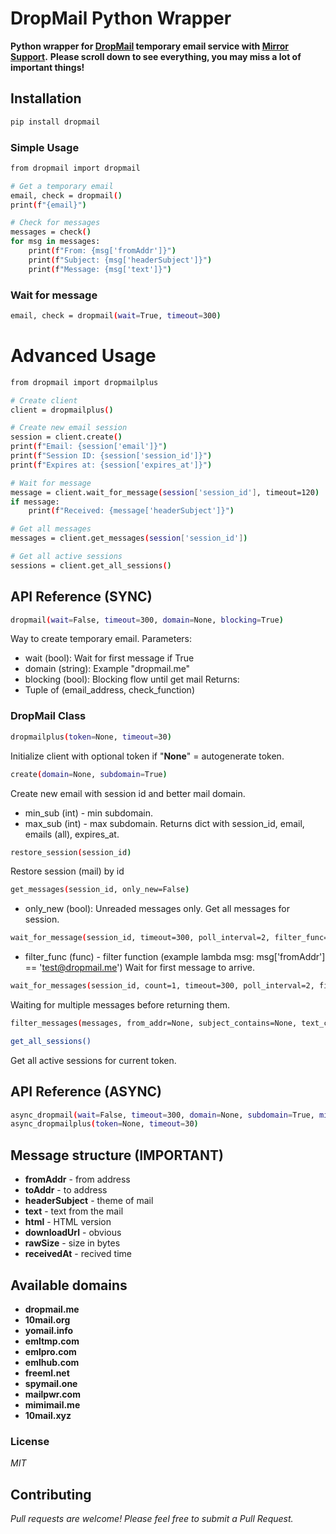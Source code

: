 # DropMail Python Wrapper

**Python wrapper for [DropMail](https://dropmail.me) temporary email service with [Mirror Support](https://mirror2.dropmail.info/).**
**Please scroll down to see everything, you may miss a lot of important things!**

## Installation

```bash
pip install dropmail
```

### Simple Usage

```bash
from dropmail import dropmail

# Get a temporary email
email, check = dropmail()
print(f"{email}")

# Check for messages
messages = check()
for msg in messages:
    print(f"From: {msg['fromAddr']}")
    print(f"Subject: {msg['headerSubject']}")
    print(f"Message: {msg['text']}")
```

### Wait for message

```bash
email, check = dropmail(wait=True, timeout=300)
```

# Advanced Usage

```bash
from dropmail import dropmailplus

# Create client
client = dropmailplus()

# Create new email session
session = client.create()
print(f"Email: {session['email']}")
print(f"Session ID: {session['session_id']}")
print(f"Expires at: {session['expires_at']}")

# Wait for message
message = client.wait_for_message(session['session_id'], timeout=120)
if message:
    print(f"Received: {message['headerSubject']}")

# Get all messages
messages = client.get_messages(session['session_id'])

# Get all active sessions
sessions = client.get_all_sessions()
```

## API Reference (SYNC)
```bash
dropmail(wait=False, timeout=300, domain=None, blocking=True)
```
Way to create temporary email.
Parameters:
- wait (bool): Wait for first message if True
- domain (string): Example "dropmail.me"
- blocking (bool): Blocking flow until get mail 
Returns:
- Tuple of (email_address, check_function)

### DropMail Class
```bash
dropmailplus(token=None, timeout=30)
```
Initialize client with optional token if "**None**" = autogenerate token.

```bash
create(domain=None, subdomain=True)
```
Create new email with session id and better mail domain.
- min_sub (int) - min subdomain.
- max_sub (int) - max subdomain.
Returns dict with session_id, email, emails (all), expires_at.

```bash
restore_session(session_id)
```
Restore session (mail) by id

```bash
get_messages(session_id, only_new=False)
```
- only_new (bool): Unreaded messages only.
Get all messages for session.

```bash
wait_for_message(session_id, timeout=300, poll_interval=2, filter_func=None, only_new=True)
```
- filter_func (func) - filter function (example lambda msg: msg['fromAddr'] == 'test@dropmail.me')
Wait for first message to arrive.

```bash
wait_for_messages(session_id, count=1, timeout=300, poll_interval=2, filter_func=None)
```
Waiting for multiple messages before returning them.

```bash
filter_messages(messages, from_addr=None, subject_contains=None, text_contains=None)
```

```bash
get_all_sessions()
```
Get all active sessions for current token.

## API Reference (ASYNC)

```bash
async_dropmail(wait=False, timeout=300, domain=None, subdomain=True, min_sub=1, max_sub=4)
async_dropmailplus(token=None, timeout=30)
```

## Message structure (IMPORTANT)

- **fromAddr** - from address
- **toAddr** - to address
- **headerSubject** - theme of mail
- **text** - text from the mail
- **html** - HTML version
- **downloadUrl** - obvious
- **rawSize** - size in bytes
- **receivedAt** - recived time

## Available domains
- **dropmail.me**
- **10mail.org**
- **yomail.info**
- **emltmp.com**
- **emlpro.com**
- **emlhub.com**
- **freeml.net**
- **spymail.one**
- **mailpwr.com**
- **mimimail.me**
- **10mail.xyz**

### License
*MIT*

## Contributing
*Pull requests are welcome! Please feel free to submit a Pull Request.*